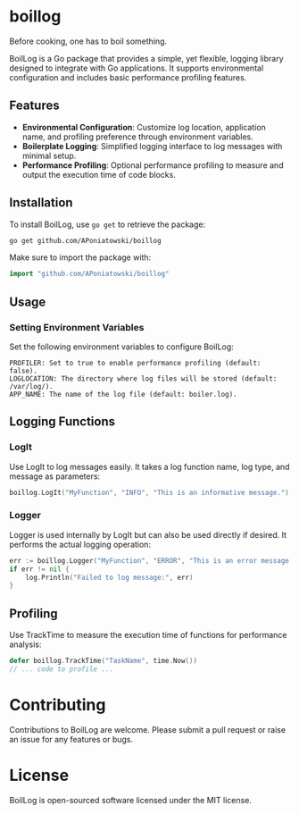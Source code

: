# boillog

Before cooking, one has to boil something.

BoilLog is a Go package that provides a simple, yet flexible, logging library designed to integrate with Go applications. It supports environmental configuration and includes basic performance profiling features.

## Features

- **Environmental Configuration**: Customize log location, application name, and profiling preference through environment variables.
- **Boilerplate Logging**: Simplified logging interface to log messages with minimal setup.
- **Performance Profiling**: Optional performance profiling to measure and output the execution time of code blocks.

## Installation

To install BoilLog, use `go get` to retrieve the package:

```bash
go get github.com/APoniatowski/boillog
```

Make sure to import the package with:
```go
import "github.com/APoniatowski/boillog"
```

## Usage
### Setting Environment Variables

Set the following environment variables to configure BoilLog:

    PROFILER: Set to true to enable performance profiling (default: false).
    LOGLOCATION: The directory where log files will be stored (default: /var/log/).
    APP_NAME: The name of the log file (default: boiler.log).

## Logging Functions
### LogIt

Use LogIt to log messages easily. It takes a log function name, log type, and message as parameters:
```go
boillog.LogIt("MyFunction", "INFO", "This is an informative message.")
```

### Logger

Logger is used internally by LogIt but can also be used directly if desired. It performs the actual logging operation:
```go
err := boillog.Logger("MyFunction", "ERROR", "This is an error message.")
if err != nil {
    log.Println("Failed to log message:", err)
}
```

## Profiling

Use TrackTime to measure the execution time of functions for performance analysis:
```go
defer boillog.TrackTime("TaskName", time.Now())
// ... code to profile ...
```

# Contributing

Contributions to BoilLog are welcome. Please submit a pull request or raise an issue for any features or bugs.

# License

BoilLog is open-sourced software licensed under the MIT license.

